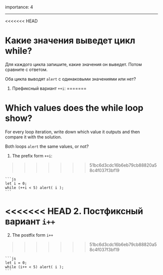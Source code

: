 importance: 4

---

<<<<<<< HEAD
# Какие значения выведет цикл while?

Для каждого цикла запишите, какие значения он выведет. Потом сравните с ответом.

Оба цикла выводят `alert` с одинаковыми значениями или нет?

1. Префиксный вариант `++i`:
=======
# Which values does the while loop show?

For every loop iteration, write down which value it outputs and then compare it with the solution.

Both loops `alert` the same values, or not?

1. The prefix form `++i`:
>>>>>>> 51bc6d3cdc16b6eb79cb88820a58c4f037f3bf19

    ```js
    let i = 0;
    while (++i < 5) alert( i );
    ```
<<<<<<< HEAD
2. Постфиксный вариант `i++`
=======
2. The postfix form `i++`
>>>>>>> 51bc6d3cdc16b6eb79cb88820a58c4f037f3bf19

    ```js
    let i = 0;
    while (i++ < 5) alert( i );
    ```
